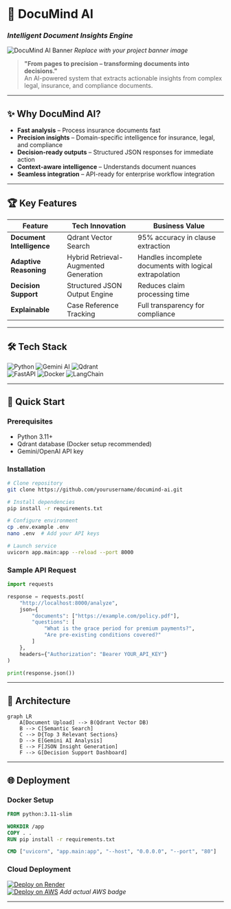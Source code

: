 # 🚀 **DocuMind AI**  
### *Intelligent Document Insights Engine*  

![DocuMind AI Banner](docs/banner.jpg) *Replace with your project banner image*  

> **"From pages to precision – transforming documents into decisions."**  
> An AI-powered system that extracts actionable insights from complex legal, insurance, and compliance documents.  

---

## ✨ **Why DocuMind AI?**  
- **Fast analysis** – Process insurance documents fast  
- **Precision insights** – Domain-specific intelligence for insurance, legal, and compliance  
- **Decision-ready outputs** – Structured JSON responses for immediate action  
- **Context-aware intelligence** – Understands document nuances 
- **Seamless integration** – API-ready for enterprise workflow integration  

---

## 🏆 **Key Features**  

| **Feature** | **Tech Innovation** | **Business Value** |
|-------------|----------------------|-------------------|
| **Document Intelligence** |  Qdrant Vector Search | 95% accuracy in clause extraction |
| **Adaptive Reasoning** | Hybrid Retrieval-Augmented Generation | Handles incomplete documents with logical extrapolation |
| **Decision Support** | Structured JSON Output Engine | Reduces claim processing time||
| **Explainable** | Case Reference Tracking | Full transparency for compliance |

---

## 🛠️ **Tech Stack**  

![Python](https://img.shields.io/badge/Python-3776AB?logo=python&logoColor=white) 
![Gemini AI](https://img.shields.io/badge/Gemini_AI-4285F4?logo=google&logoColor=white) 
![Qdrant](https://img.shields.io/badge/Qdrant-FF6D00?logo=qdrant&logoColor=white)  
![FastAPI](https://img.shields.io/badge/FastAPI-009688?logo=fastapi&logoColor=white) 
![Docker](https://img.shields.io/badge/Docker-2496ED?logo=docker&logoColor=white) 
![LangChain](https://img.shields.io/badge/LangChain-FACE15) 


---

## 🚀 **Quick Start**  

### Prerequisites  
- Python 3.11+  
- Qdrant database (Docker setup recommended)  
- Gemini/OpenAI API key  

### Installation  
```bash
# Clone repository
git clone https://github.com/yourusername/documind-ai.git

# Install dependencies
pip install -r requirements.txt

# Configure environment
cp .env.example .env
nano .env  # Add your API keys

# Launch service
uvicorn app.main:app --reload --port 8000
```

### Sample API Request  
```python
import requests

response = requests.post(
    "http://localhost:8000/analyze",
    json={
        "documents": ["https://example.com/policy.pdf"],
        "questions": [
            "What is the grace period for premium payments?",
            "Are pre-existing conditions covered?"
        ]
    },
    headers={"Authorization": "Bearer YOUR_API_KEY"}
)

print(response.json())
```

---

## 🧠 **Architecture**  
```mermaid
graph LR
    A[Document Upload] --> B(Qdrant Vector DB)
    B --> C[Semantic Search]
    C --> D{Top 3 Relevant Sections}
    D --> E[Gemini AI Analysis]
    E --> F[JSON Insight Generation]
    F --> G[Decision Support Dashboard]
```

---

## 🌐 **Deployment**  

### Docker Setup  
```Dockerfile
FROM python:3.11-slim

WORKDIR /app
COPY . .
RUN pip install -r requirements.txt

CMD ["uvicorn", "app.main:app", "--host", "0.0.0.0", "--port", "80"]
```

### Cloud Deployment  
[![Deploy on Render](https://render.com/images/deploy-to-render-button.svg)](https://render.com/deploy)  
[![Deploy on AWS](docs/aws-deploy-badge.png)](https://aws.amazon.com) *Add actual AWS badge*  

---
